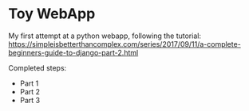 # Toy WebApp

My first attempt at a python webapp, following the tutorial:
https://simpleisbetterthancomplex.com/series/2017/09/11/a-complete-beginners-guide-to-django-part-2.html

Completed steps:
* Part 1
* Part 2
* Part 3

